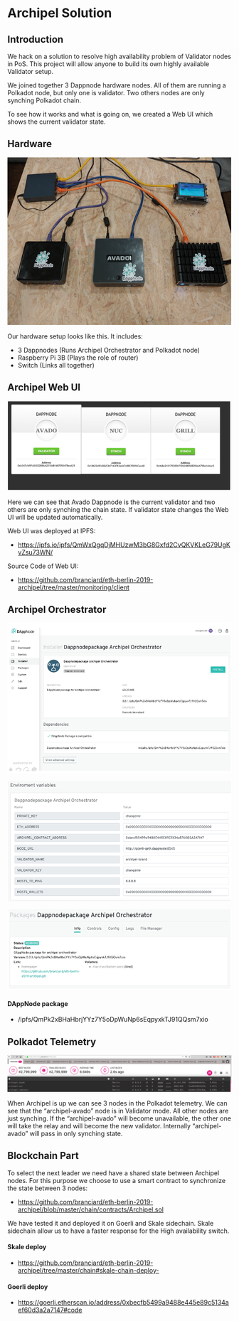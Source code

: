 # Archipel Solution
## Introduction
We hack on a solution to resolve high availability problem of Validator nodes in PoS.
This project will allow anyone to build its own highly available Validator setup.

We joined together 3 Dappnode hardware nodes. All of them are running a Polkadot node, but only one is validator. Two others nodes are only synching Polkadot chain.

To see how it works and what is going on, we created a Web UI which shows the current validator state.

## Hardware
![Hardware](doc/img/hardware.png)

Our hardware setup looks like this.
It includes:
* 3 Dappnodes (Runs Archipel Orchestrator and Polkadot node)
* Raspberry Pi 3B (Plays the role of router)
* Switch (Links all together)

## Archipel Web UI
![WebUI](doc/img/webui.png)

Here we can see that Avado Dappnode is the current validator and two others are only synching the chain state. If validator state changes the Web UI will be updated automatically.

Web UI was deployed at IPFS:

* https://ipfs.io/ipfs/QmWxQgqDjMHUzwM3bG8Gxfd2CvQKVKLeG79UgKvZsu73WN/

Source Code of Web UI:

* https://github.com/branciard/eth-berlin-2019-archipel/tree/master/monitoring/client


## Archipel Orchestrator
![WebUIPkgInstall](doc/img/dappnode_pkg_install.png)

![WebUIEnvVars](doc/img/env_vars.png)

![WebUIRunning](doc/img/dappnode_pkg_running.png)

#### DAppNode package

* /ipfs/QmPk2xBHaHbrjYYz7Y5oDpWuNp6sEqpyxkTJ91QQsm7xio



## Polkadot Telemetry

![Telemetry](doc/img/polkadot_telemetry.png)

When Archipel is up we can see 3 nodes in the Polkadot telemetry. We can see that the “archipel-avado” node is in Validator mode. All other nodes are just synching. If the “archipel-avado” will become unavailable, the other one will take the relay and will become the new validator. Internally “archipel-avado” will pass in only synching state.

## Blockchain Part
To select the next leader we need have a shared state between Archipel nodes. For this purpose we choose to use a smart contract to synchronize the state between 3 nodes:
* https://github.com/branciard/eth-berlin-2019-archipel/blob/master/chain/contracts/Archipel.sol

We have tested it and deployed it on Goerli and Skale sidechain.
Skale sidechain allow us to have a faster response for the High availability switch.
#### Skale deploy
* https://github.com/branciard/eth-berlin-2019-archipel/tree/master/chain#skale-chain-deploy-

#### Goerli deploy
* https://goerli.etherscan.io/address/0xbecfb5499a9488e445e89c5134aef60d3a2a7147#code
